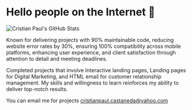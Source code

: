 # Hello people on the Internet 🐒

![Cristian Paul's GitHub Stats](https://github-readme-stats.vercel.app/api?username=crispaulcastaneda&title_color=fff&icon_color=8B959E&text_color=9f9f9f&bg_color=22272E)

Known for delivering projects with 90% maintainable code, reducing website error rates by 30%, ensuring 100% compatibility across mobile platforms, enhancing user experience, and client satisfaction through attention to detail and meeting deadlines.

Completed projects that involve Interactive landing pages, Landing pages for Digital Marketing, and HTML email for customer relationship management. My skills and willingness to learn reinforces my ability to deliver top-notch results.

You can email me for projects <a href="mailto:=cristianpaul.castaneda@yahoo.com?Subject=Hello" target="_top">cristianpaul.castaneda@yahoo.com</a>
